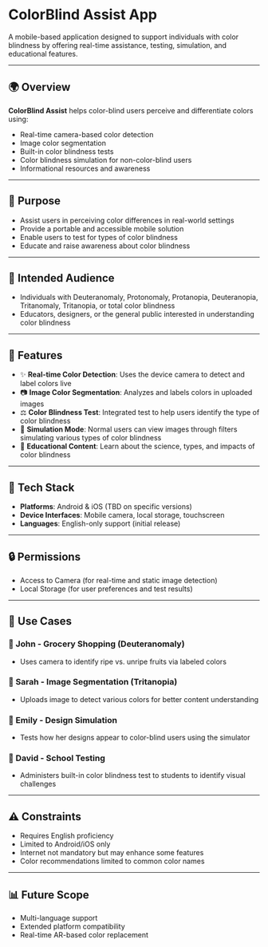 # ColorBlind Assist App

A mobile-based application designed to support individuals with color blindness by offering real-time assistance, testing, simulation, and educational features.

---

## 🌍 Overview

**ColorBlind Assist** helps color-blind users perceive and differentiate colors using:
- Real-time camera-based color detection
- Image color segmentation
- Built-in color blindness tests
- Color blindness simulation for non-color-blind users
- Informational resources and awareness

---

## 📖 Purpose

- Assist users in perceiving color differences in real-world settings
- Provide a portable and accessible mobile solution
- Enable users to test for types of color blindness
- Educate and raise awareness about color blindness

---

## 👤 Intended Audience

- Individuals with Deuteranomaly, Protonomaly, Protanopia, Deuteranopia, Tritanomaly, Tritanopia, or total color blindness
- Educators, designers, or the general public interested in understanding color blindness

---

## 🚀 Features

- ✨ **Real-time Color Detection**: Uses the device camera to detect and label colors live
- 📷 **Image Color Segmentation**: Analyzes and labels colors in uploaded images
- ⚖️ **Color Blindness Test**: Integrated test to help users identify the type of color blindness
- 🔮 **Simulation Mode**: Normal users can view images through filters simulating various types of color blindness
- 🎨 **Educational Content**: Learn about the science, types, and impacts of color blindness

---

## 🔧 Tech Stack

- **Platforms**: Android & iOS (TBD on specific versions)
- **Device Interfaces**: Mobile camera, local storage, touchscreen
- **Languages**: English-only support (initial release)

---

## 🔒 Permissions

- Access to Camera (for real-time and static image detection)
- Local Storage (for user preferences and test results)

---

## 🧠 Use Cases

### 🍌 John - Grocery Shopping (Deuteranomaly)
- Uses camera to identify ripe vs. unripe fruits via labeled colors

### 📸 Sarah - Image Segmentation (Tritanopia)
- Uploads image to detect various colors for better content understanding

### 🎨 Emily - Design Simulation
- Tests how her designs appear to color-blind users using the simulator

### 🏫 David - School Testing
- Administers built-in color blindness test to students to identify visual challenges

---

## ⚠️ Constraints

- Requires English proficiency
- Limited to Android/iOS only
- Internet not mandatory but may enhance some features
- Color recommendations limited to common color names

---

## 📊 Future Scope

- Multi-language support
- Extended platform compatibility
- Real-time AR-based color replacement
